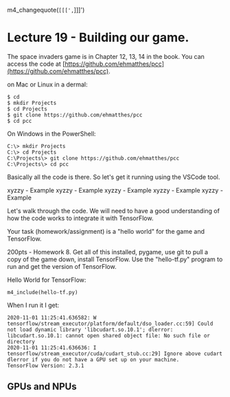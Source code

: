 m4_changequote(`[[[',`]]]')

<style>
.pagebreak { page-break-before: always; }
.half { height: 200px; }
</style>

# Lecture 19 - Building our game.

The space invaders  game is in Chapter 12, 13, 14 in the book.   You can access the code at [https://github.com/ehmatthes/pcc](https://github.com/ehmatthes/pcc).

on Mac or Linux in a dermal:

```
$ cd
$ mkdir Projects
$ cd Projects
$ git clone https://github.com/ehmatthes/pcc
$ cd pcc
```

On Windows in the PowerShell:

```
C:\> mkdir Projects
C:\> cd Projects
C:\Projects\> git clone https://github.com/ehmatthes/pcc
C:\Projects\> cd pcc
```

Basically all the code is there.  So let's get it running using the VSCode tool.

xyzzy - Example
xyzzy - Example
xyzzy - Example
xyzzy - Example
xyzzy - Example

Let's walk through the code.  We will need to have a good understanding of how the
code works to integrate it with TensorFlow.

Your task (homework/assignment) is a "hello world" for the game and TensorFlow.

200pts - Homework 8.  Get all of this installed, pygame, use git to pull a copy of the
game down, install TensorFlow.  Use the "hello-tf.py" program to run and get the
version of TensorFlow.

Hello World for TensorFlow:

```
m4_include(hello-tf.py)
```

When I run it I get:



```
2020-11-01 11:25:41.636582: W tensorflow/stream_executor/platform/default/dso_loader.cc:59] Could not load dynamic library 'libcudart.so.10.1'; dlerror: libcudart.so.10.1: cannot open shared object file: No such file or directory
2020-11-01 11:25:41.636636: I tensorflow/stream_executor/cuda/cudart_stub.cc:29] Ignore above cudart dlerror if you do not have a GPU set up on your machine.
TensorFlow Version: 2.3.1

```


## GPUs and NPUs


